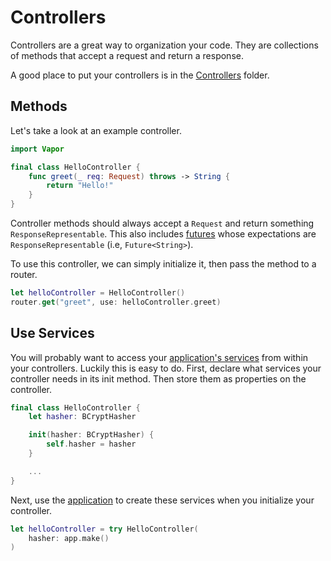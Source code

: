 # Controllers

Controllers are a great way to organization your code. They are collections of methods that accept
a request and return a response.

A good place to put your controllers is in the [Controllers](structure.md#controllers) folder.

## Methods

Let's take a look at an example controller.

```swift
import Vapor

final class HelloController {
	func greet(_ req: Request) throws -> String {
		return "Hello!"
	}
}
```

Controller methods should always accept a `Request` and return something `ResponseRepresentable`. 
This also includes [futures](futures.md) whose expectations are `ResponseRepresentable` (i.e, `Future<String>`).

To use this controller, we can simply initialize it, then pass the method to a router.

```swift
let helloController = HelloController()
router.get("greet", use: helloController.greet)
```

## Use Services

You will probably want to access your [application's services](application.md#services) from within your controllers.
Luckily this is easy to do. First, declare what services your controller needs in its init method. Then store them
as properties on the controller.

```swift
final class HelloController {
	let hasher: BCryptHasher

	init(hasher: BCryptHasher) {
		self.hasher = hasher
	}

	...
}
```

Next, use the [application](application.md) to create these services when you initialize your controller.

```swift
let helloController = try HelloController(
	hasher: app.make()
)
```
